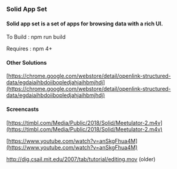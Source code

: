 ### **Solid App Set**

#### Solid app set is a set of apps for browsing data with a rich UI.

To Build : npm run build

Requires : npm 4+

#### Other Solutions

[https://chrome.google.com/webstore/detail/openlink-structured-data/egdaiaihbdoiibopledjahjaihbmjhdj](https://chrome.google.com/webstore/detail/openlink-structured-data/egdaiaihbdoiibopledjahjaihbmjhdj)

#### Screencasts

[https://timbl.com/Media/Public/2018/Solid/Meetulator-2.m4v](https://timbl.com/Media/Public/2018/Solid/Meetulator-2.m4v)

[https://www.youtube.com/watch?v=anSkgFhua4M](https://www.youtube.com/watch?v=anSkgFhua4M)

http://dig.csail.mit.edu/2007/tab/tutorial/editing.mov \(older\)

